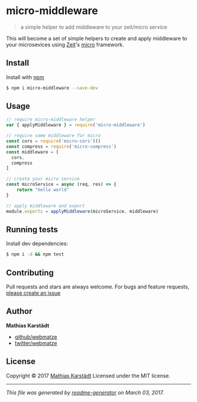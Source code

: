 # micro-middleware

> a simple helper to add middleware to your zeit/micro service

This will become a set of simple helpers to create and apply middleware to your microsevices using [Zeit](https://zeit.co/)'s [micro](https://github.com/zeit/micro) framework.

## Install

Install with [npm](https://www.npmjs.com/)

```sh
$ npm i micro-middleware --save-dev
```

## Usage

```js
// require micro-middleware helper
var { applyMiddleware } = require('micro-middleware')

// require some middleware for micro
const cors = require('micro-cors')()
const compress = require('micro-compress')
const middleware = [
  cors, 
  compress
]

// create your micro service
const microService = async (req, res) => {
    return "hello world"
}

// apply middleware and export
module.exports = applyMiddleware(microService, middleware)
```

## Running tests

Install dev dependencies:

```sh
$ npm i -d && npm test
```

## Contributing

Pull requests and stars are always welcome. For bugs and feature requests, [please create an issue](https://github.com/webmatze/micro-middleware/issues)

## Author

**Mathias Karstädt**

* [github/webmatze](https://github.com/webmatze)
* [twitter/webmatze](http://twitter.com/webmatze)

## License

Copyright © 2017 [Mathias Karstädt](http://mathiaskarstaedt.de/)
Licensed under the MIT license.

***

_This file was generated by [readme-generator](https://github.com/jonschlinkert/readme-generator) on March 03, 2017._

